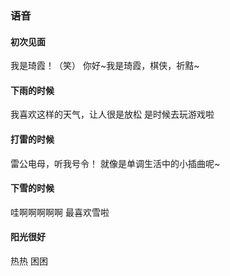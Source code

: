 ### 语音

#### 初次见面
我是琦霞！（笑）
你好~我是琦霞，棋侠，祈黠~
#### 下雨的时候
我喜欢这样的天气，让人很是放松
是时候去玩游戏啦
#### 打雷的时候
雷公电母，听我号令！
就像是单调生活中的小插曲呢~
#### 下雪的时候
哇啊啊啊啊啊
最喜欢雪啦
#### 阳光很好
热热
困困

